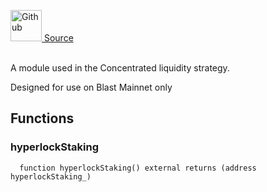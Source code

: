 <a href="https://github.com/AgentFi/agentfi-contracts/blob/main/contracts/interfaces/modules/IConcentratedLiquidityHyperlockModuleC.sol"><img src="/img/github.svg" alt="Github" width="50px"/> Source</a><br/><br/>

A module used in the Concentrated liquidity strategy.

Designed for use on Blast Mainnet only

## Functions
### hyperlockStaking
```solidity
  function hyperlockStaking() external returns (address hyperlockStaking_)
```





